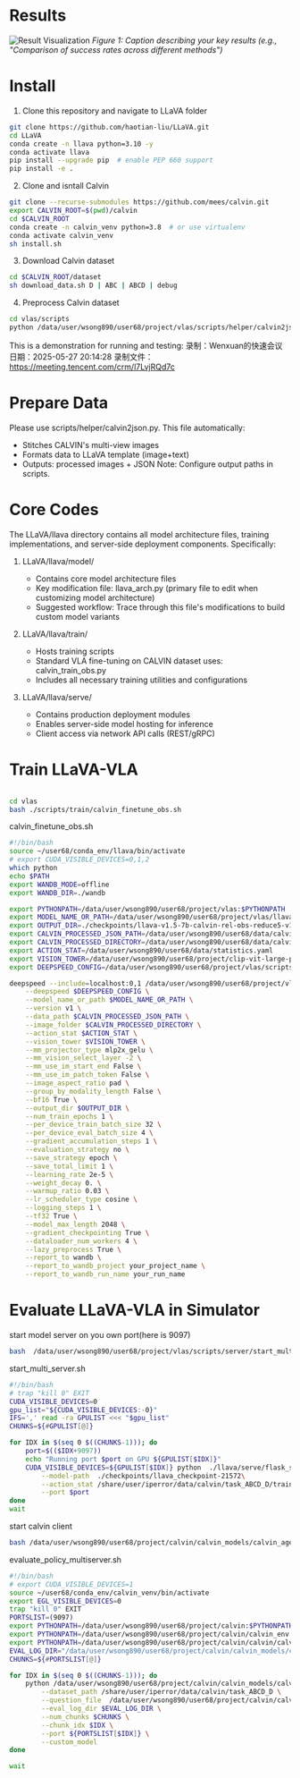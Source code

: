 # Results

![Result Visualization](./image/exp.png)
*Figure 1: Caption describing your key results (e.g., "Comparison of success rates across different methods")*

# Install

1. Clone this repository and navigate to LLaVA folder
```bash
git clone https://github.com/haotian-liu/LLaVA.git
cd LLaVA
conda create -n llava python=3.10 -y
conda activate llava
pip install --upgrade pip  # enable PEP 660 support
pip install -e .
```

2. Clone and isntall Calvin
```bash
git clone --recurse-submodules https://github.com/mees/calvin.git
export CALVIN_ROOT=$(pwd)/calvin
cd $CALVIN_ROOT
conda create -n calvin_venv python=3.8  # or use virtualenv
conda activate calvin_venv
sh install.sh
```

3. Download Calvin  dataset
```bash
cd $CALVIN_ROOT/dataset
sh download_data.sh D | ABC | ABCD | debug
```
4. Preprocess Calvin dataset
```bash
cd vlas/scripts
python /data/user/wsong890/user68/project/vlas/scripts/helper/calvin2json.py
```

This is a demonstration for running and testing:
录制：Wenxuan的快速会议
日期：2025-05-27 20:14:28
录制文件：https://meeting.tencent.com/crm/l7LvjRQd7c

# Prepare Data
Please use scripts/helper/calvin2json.py. This file automatically:  
- Stitches CALVIN's multi-view images  
- Formats data to LLaVA template (image+text)  
- Outputs: processed images + JSON
Note: Configure output paths in scripts.

# Core Codes
The LLaVA/llava directory contains all model architecture files, training implementations, and server-side deployment components. Specifically:

1. LLaVA/llava/model/ 
   - Contains core model architecture files
   - Key modification file: llava_arch.py (primary file to edit when customizing model architecture)
   - Suggested workflow: Trace through this file's modifications to build custom model variants

2. LLaVA/llava/train/
   - Hosts training scripts
   - Standard VLA fine-tuning on CALVIN dataset uses: calvin_train_obs.py
   - Includes all necessary training utilities and configurations

3. LLaVA/llava/serve/
   - Contains production deployment modules
   - Enables server-side model hosting for inference
   - Client access via network API calls (REST/gRPC)

# Train LLaVA-VLA
```bash

cd vlas
bash ./scripts/train/calvin_finetune_obs.sh
```
calvin_finetune_obs.sh
```bash
#!/bin/bash
source ~/user68/conda_env/llava/bin/activate 
# export CUDA_VISIBLE_DEVICES=0,1,2
which python
echo $PATH
export WANDB_MODE=offline
export WANDB_DIR=./wandb

export PYTHONPATH=/data/user/wsong890/user68/project/vlas:$PYTHONPATH
export MODEL_NAME_OR_PATH=/data/user/wsong890/user68/project/vlas/llava-v1.5-7b
export OUTPUT_DIR=./checkpoints/llava-v1.5-7b-calvin-rel-obs-reduce5-v1-abcd2d_2024_03_14
export CALVIN_PROCESSED_JSON_PATH=/data/user/wsong890/user68/data/calvin/calvin_processed_json
export CALVIN_PROCESSED_DIRECTORY=/data/user/wsong890/user68/data/calvin_process/task_ABCD_D/vla_processed_r5
export ACTION_STAT=/data/user/wsong890/user68/data/statistics.yaml
export VISION_TOWER=/data/user/wsong890/user68/project/clip-vit-large-patch14-336
export DEEPSPEED_CONFIG=/data/user/wsong890/user68/project/vlas/scripts/zero3.json

deepspeed --include=localhost:0,1 /data/user/wsong890/user68/project/vlas/llava/train/calvin_train_obs.py \
    --deepspeed $DEEPSPEED_CONFIG \
    --model_name_or_path $MODEL_NAME_OR_PATH \
    --version v1 \
    --data_path $CALVIN_PROCESSED_JSON_PATH \
    --image_folder $CALVIN_PROCESSED_DIRECTORY \
    --action_stat $ACTION_STAT \
    --vision_tower $VISION_TOWER \
    --mm_projector_type mlp2x_gelu \
    --mm_vision_select_layer -2 \
    --mm_use_im_start_end False \
    --mm_use_im_patch_token False \
    --image_aspect_ratio pad \
    --group_by_modality_length False \
    --bf16 True \
    --output_dir $OUTPUT_DIR \
    --num_train_epochs 1 \
    --per_device_train_batch_size 32 \
    --per_device_eval_batch_size 4 \
    --gradient_accumulation_steps 1 \
    --evaluation_strategy no \
    --save_strategy epoch \
    --save_total_limit 1 \
    --learning_rate 2e-5 \
    --weight_decay 0. \
    --warmup_ratio 0.03 \
    --lr_scheduler_type cosine \
    --logging_steps 1 \
    --tf32 True \
    --model_max_length 2048 \
    --gradient_checkpointing True \
    --dataloader_num_workers 4 \
    --lazy_preprocess True \
    --report_to wandb \
    --report_to_wandb_project your_project_name \
    --report_to_wandb_run_name your_run_name

```

# Evaluate LLaVA-VLA in Simulator

start model server on you own port(here is 9097)

```bash
bash  /data/user/wsong890/user68/project/vlas/scripts/server/start_multi_server.sh
```

start_multi_server.sh
```bash
#!/bin/bash
# trap "kill 0" EXIT
CUDA_VISIBLE_DEVICES=0
gpu_list="${CUDA_VISIBLE_DEVICES:-0}"
IFS=',' read -ra GPULIST <<< "$gpu_list"
CHUNKS=${#GPULIST[@]}

for IDX in $(seq 0 $((CHUNKS-1))); do
    port=$(($IDX+9097))
    echo "Running port $port on GPU ${GPULIST[$IDX]}"
    CUDA_VISIBLE_DEVICES=${GPULIST[$IDX]} python  ./llava/serve/flask_server.py \
        --model-path  ./checkpoints/llava_checkpoint-21572\
        --action_stat /share/user/iperror/data/calvin/task_ABCD_D/training/statistics.yaml \
        --port $port 
done
wait

```
start calvin client
```bash
bash /data/user/wsong890/user68/project/calvin/calvin_models/calvin_agent/evaluation/evaluate_policy_multiserver.sh

```
evaluate_policy_multiserver.sh

```bash
#!/bin/bash
# export CUDA_VISIBLE_DEVICES=1
source ~/user68/conda_env/calvin_venv/bin/activate
export EGL_VISIBLE_DEVICES=0
trap "kill 0" EXIT
PORTSLIST=(9097)
export PYTHONPATH=/data/user/wsong890/user68/project/calvin:$PYTHONPATH
export PYTHONPATH=/data/user/wsong890/user68/project/calvin/calvin_env:$PYTHONPATH
export PYTHONPATH=/data/user/wsong890/user68/project/calvin/calvin/calvin_env/tacto:$PYTHONPATH
EVAL_LOG_DIR="/data/user/wsong890/user68/project/calvin/calvin_models/calvin_agent/evaluation/log"
CHUNKS=${#PORTSLIST[@]}

for IDX in $(seq 0 $((CHUNKS-1))); do
    python /data/user/wsong890/user68/project/calvin/calvin_models/calvin_agent/evaluation/evaluate_policy_multiserver.py \
        --dataset_path /share/user/iperror/data/calvin/task_ABCD_D \
        --question_file  /data/user/wsong890/user68/project/calvin/calvin_models/calvin_agent/evaluation/evaluation_sequence/questions/question.json\
        --eval_log_dir $EVAL_LOG_DIR \
        --num_chunks $CHUNKS \
        --chunk_idx $IDX \
        --port ${PORTSLIST[$IDX]} \
        --custom_model 
done

wait

```

